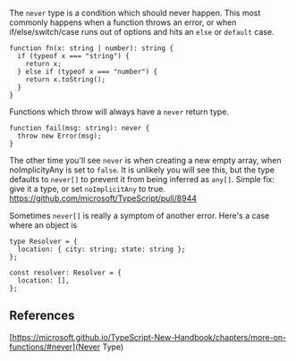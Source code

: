 The `never` type is a condition which should never happen. This most commonly happens when a function throws an error, or when if/else/switch/case runs out of options and hits an `else` or `default` case.

```tsx
function fn(x: string | number): string {
  if (typeof x === "string") {
    return x;
  } else if (typeof x === "number") {
    return x.toString();
  }
}
```

Functions which throw will always have a `never` return type.

```tsx
function fail(msg: string): never {
  throw new Error(msg);
}
```

The other time you'll see `never` is when creating a new empty array, when
noImplicityAny is set to `false`. It is unlikely you will see this, but the
type defaults to `never[]` to prevent it from being inferred as `any[]`.
Simple fix: give it a type, or set `noImplicitAny` to true.
https://github.com/microsoft/TypeScript/pull/8944

Sometimes `never[]` is really a symptom of another error. Here's a case where
an object is

```tsx
type Resolver = {
  location: { city: string; state: string };
};

const resolver: Resolver = {
  location: [],
};
```

## References

[https://microsoft.github.io/TypeScript-New-Handbook/chapters/more-on-functions/#never](Never Type)
